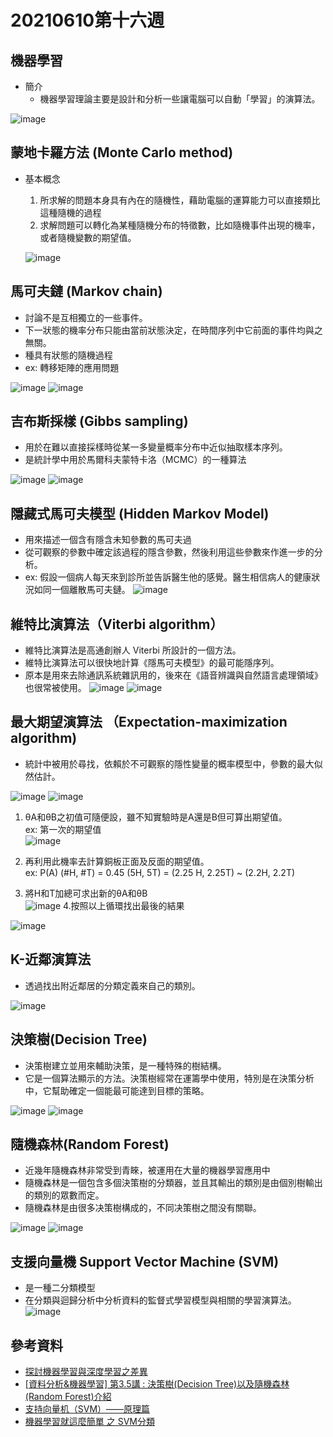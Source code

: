 # 20210610第十六週
## 機器學習
* 簡介
  * 機器學習理論主要是設計和分析一些讓電腦可以自動「學習」的演算法。

![image](https://user-images.githubusercontent.com/62127656/121537026-24d64900-ca36-11eb-9ea3-5abb4ae49416.png)

## 蒙地卡羅方法 (Monte Carlo method)
* 基本概念
  1. 所求解的問題本身具有內在的隨機性，藉助電腦的運算能力可以直接類比這種隨機的過程
  2. 求解問題可以轉化為某種隨機分布的特徵數，比如隨機事件出現的機率，或者隨機變數的期望值。
  
  ![image](https://user-images.githubusercontent.com/62127656/121537551-9b734680-ca36-11eb-832a-6d5e5c0a966e.png)
## 馬可夫鏈 (Markov chain)
* 討論不是互相獨立的一些事件。
* 下一狀態的機率分布只能由當前狀態決定，在時間序列中它前面的事件均與之無關。
* 種具有狀態的隨機過程
* ex: 轉移矩陣的應用問題
 
![image](https://user-images.githubusercontent.com/62127656/121540325-fad25600-ca38-11eb-8fd8-a894c306c0e3.png)
![image](https://user-images.githubusercontent.com/62127656/121545085-c791c600-ca3c-11eb-978e-5049c6b15e41.png)
## 吉布斯採樣 (Gibbs sampling)
* 用於在難以直接採樣時從某一多變量概率分布中近似抽取樣本序列。
* 是統計學中用於馬爾科夫蒙特卡洛（MCMC）的一種算法
 
 ![image](https://user-images.githubusercontent.com/62127656/121542363-acbe5200-ca3a-11eb-8d99-8eb8b2f171e5.png)
 ![image](https://user-images.githubusercontent.com/62127656/121545009-b8127d00-ca3c-11eb-8f8a-6a8d3fe4f798.png)
## 隱藏式馬可夫模型 (Hidden Markov Model)
* 用來描述一個含有隱含未知參數的馬可夫過
* 從可觀察的參數中確定該過程的隱含參數，然後利用這些參數來作進一步的分析。
* ex: 假設一個病人每天來到診所並告訴醫生他的感覺。醫生相信病人的健康狀況如同一個離散馬可夫鏈。
 ![image](https://user-images.githubusercontent.com/62127656/121543360-6f0df900-ca3b-11eb-9c69-6c2b090e528a.png)
## 維特比演算法（Viterbi algorithm）
* 維特比演算法是高通創辦人 Viterbi 所設計的一個方法。
* 維特比演算法可以很快地計算《隱馬可夫模型》的最可能隱序列。
* 原本是用來去除通訊系統雜訊用的，後來在《語音辨識與自然語言處理領域》也很常被使用。
![image](https://user-images.githubusercontent.com/62127656/121547168-7a165880-ca3e-11eb-9a1b-31606acf875c.png)
![image](https://user-images.githubusercontent.com/62127656/121559857-8f44b480-ca49-11eb-94b8-11767b19aa8a.png)
## 最大期望演算法  （Expectation-maximization algorithm)
*  統計中被用於尋找，依賴於不可觀察的隱性變量的概率模型中，參數的最大似然估計。
  
![image](https://user-images.githubusercontent.com/62127656/121550520-64566280-ca41-11eb-8ced-a640c3b8840c.png)
![image](https://user-images.githubusercontent.com/62127656/121550664-80f29a80-ca41-11eb-8ed8-85a343e6d921.png)
1. θA和θB之初值可隨便設，雖不知實驗時是A還是B但可算出期望值。<br>
   ex: 第一次的期望值  
![image](https://user-images.githubusercontent.com/62127656/121556717-b352c680-ca46-11eb-9436-b69b6baedd21.png)

2. 再利用此機率去計算銅板正面及反面的期望值。<br>
ex: P(A) (#H, #T) = 0.45 (5H, 5T) = (2.25 H, 2.25T) ~ (2.2H, 2.2T) 
3. 將H和T加總可求出新的θA和θB<br>
![image](https://user-images.githubusercontent.com/62127656/121558726-7daedd00-ca48-11eb-82a7-0cf84ad4ddc8.png) 
4.按照以上循環找出最後的結果

![image](https://user-images.githubusercontent.com/62127656/121559770-789e5d80-ca49-11eb-818e-4db1eaf1598d.png)
## K-近鄰演算法
* 透過找出附近鄰居的分類定義來自己的類別。

![image](https://user-images.githubusercontent.com/62127656/121561595-3bd36600-ca4b-11eb-9c0c-c4a4e054d1b2.png)
## 決策樹(Decision Tree)
* 決策樹建立並用來輔助決策，是一種特殊的樹結構。
* 它是一個算法顯示的方法。決策樹經常在運籌學中使用，特別是在決策分析中，它幫助確定一個能最可能達到目標的策略。 

![image](https://user-images.githubusercontent.com/62127656/121563319-e1d3a000-ca4c-11eb-9964-93369680a93f.png)
![image](https://user-images.githubusercontent.com/62127656/121564034-9a99df00-ca4d-11eb-9be4-6c869da33056.png)

## 隨機森林(Random Forest)
* 近幾年隨機森林非常受到青睞，被運用在大量的機器學習應用中
* 隨機森林是一個包含多個決策樹的分類器，並且其輸出的類別是由個別樹輸出的類別的眾數而定。
* 隨機森林是由很多决策樹構成的，不同决策樹之間没有關聯。

![image](https://user-images.githubusercontent.com/62127656/121564216-cc12aa80-ca4d-11eb-8bf4-60de02c5445d.png)
![image](https://user-images.githubusercontent.com/62127656/121564184-c026e880-ca4d-11eb-9251-43e4787bc6de.png)
## 支援向量機 Support Vector Machine (SVM)
* 是一種二分類模型
* 在分類與迴歸分析中分析資料的監督式學習模型與相關的學習演算法。
![image](https://user-images.githubusercontent.com/62127656/121566218-ddf54d00-ca4f-11eb-913f-c53f515aba60.png)
## 參考資料
* [探討機器學習與深度學習之差異](https://www.wpgdadatong.com/cn/blog/detail?BID=B0286)
* [[資料分析&機器學習] 第3.5講 : 決策樹(Decision Tree)以及隨機森林(Random Forest)介紹](https://medium.com/jameslearningnote/%E8%B3%87%E6%96%99%E5%88%86%E6%9E%90-%E6%A9%9F%E5%99%A8%E5%AD%B8%E7%BF%92-%E7%AC%AC3-5%E8%AC%9B-%E6%B1%BA%E7%AD%96%E6%A8%B9-decision-tree-%E4%BB%A5%E5%8F%8A%E9%9A%A8%E6%A9%9F%E6%A3%AE%E6%9E%97-random-forest-%E4%BB%8B%E7%B4%B9-7079b0ddfbda)
* [支持向量机（SVM）——原理篇](https://zhuanlan.zhihu.com/p/31886934)
* [機器學習就這麼簡單 之 SVM分類](https://kknews.cc/zh-tw/health/68vrb6p.html)
